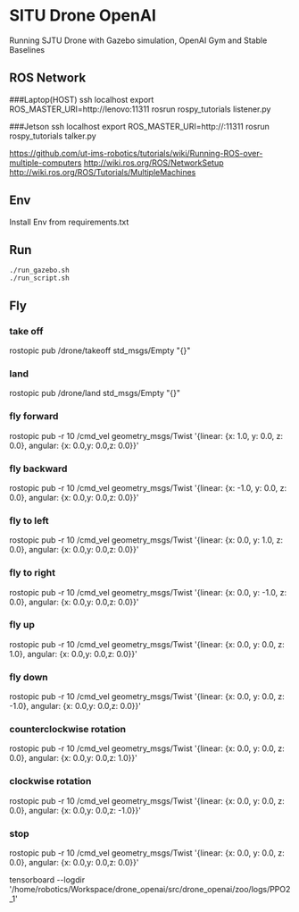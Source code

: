 # SITU Drone OpenAI
Running SJTU Drone with Gazebo simulation, OpenAI Gym and Stable Baselines 

## ROS Network

###Laptop(HOST)
ssh localhost
export ROS_MASTER_URI=http://lenovo:11311
rosrun rospy_tutorials listener.py

###Jetson
ssh localhost
export ROS_MASTER_URI=http://<host-ip-address>:11311
rosrun rospy_tutorials talker.py

https://github.com/ut-ims-robotics/tutorials/wiki/Running-ROS-over-multiple-computers
http://wiki.ros.org/ROS/NetworkSetup
http://wiki.ros.org/ROS/Tutorials/MultipleMachines
## Env
Install Env from requirements.txt

## Run
    ./run_gazebo.sh
    ./run_script.sh

## Fly
### take off
rostopic pub /drone/takeoff std_msgs/Empty "{}"

### land
rostopic pub /drone/land std_msgs/Empty "{}"

### fly forward
rostopic pub -r 10 /cmd_vel geometry_msgs/Twist  '{linear:  {x: 1.0, y: 0.0, z: 0.0}, angular: {x: 0.0,y: 0.0,z: 0.0}}'

### fly backward
rostopic pub -r 10 /cmd_vel geometry_msgs/Twist  '{linear:  {x: -1.0, y: 0.0, z: 0.0}, angular: {x: 0.0,y: 0.0,z: 0.0}}'

### fly to left 
rostopic pub -r 10 /cmd_vel geometry_msgs/Twist  '{linear:  {x: 0.0, y: 1.0, z: 0.0}, angular: {x: 0.0,y: 0.0,z: 0.0}}'

### fly to right 
rostopic pub -r 10 /cmd_vel geometry_msgs/Twist  '{linear:  {x: 0.0, y: -1.0, z: 0.0}, angular: {x: 0.0,y: 0.0,z: 0.0}}'

### fly up 
rostopic pub -r 10 /cmd_vel geometry_msgs/Twist  '{linear:  {x: 0.0, y: 0.0, z: 1.0}, angular: {x: 0.0,y: 0.0,z: 0.0}}'

### fly down 
rostopic pub -r 10 /cmd_vel geometry_msgs/Twist  '{linear:  {x: 0.0, y: 0.0, z: -1.0}, angular: {x: 0.0,y: 0.0,z: 0.0}}'

### counterclockwise rotation
rostopic pub -r 10 /cmd_vel geometry_msgs/Twist  '{linear:  {x: 0.0, y: 0.0, z: 0.0}, angular: {x: 0.0,y: 0.0,z: 1.0}}'

### clockwise rotation
rostopic pub -r 10 /cmd_vel geometry_msgs/Twist  '{linear:  {x: 0.0, y: 0.0, z: 0.0}, angular: {x: 0.0,y: 0.0,z: -1.0}}'

### stop
rostopic pub -r 10 /cmd_vel geometry_msgs/Twist  '{linear:  {x: 0.0, y: 0.0, z: 0.0}, angular: {x: 0.0,y: 0.0,z: 0.0}}'


tensorboard --logdir '/home/robotics/Workspace/drone_openai/src/drone_openai/zoo/logs/PPO2_1'
